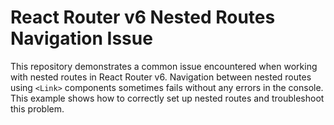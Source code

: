 # React Router v6 Nested Routes Navigation Issue

This repository demonstrates a common issue encountered when working with nested routes in React Router v6.  Navigation between nested routes using 
`<Link>` components sometimes fails without any errors in the console. This example shows how to correctly set up nested routes and troubleshoot this problem. 